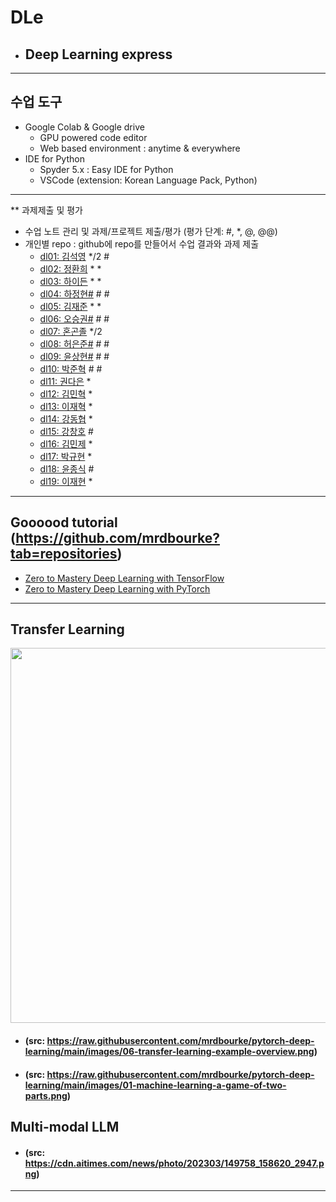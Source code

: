 # DLe
- ## Deep Learning express
---
## 수업 도구
* Google Colab & Google drive
  - GPU powered code editor
  - Web based environment : anytime & everywhere
* IDE for Python
  - Spyder 5.x : Easy IDE for Python
  - VSCode (extension: Korean Language Pack, Python)
---  

** 과제제출 및 평가
- 수업 노트 관리 및 과제/프로젝트 제출/평가 (평가 단계: #, *, @, @@)
- 개인별 repo : github에 repo를 만들어서 수업 결과와 과제 제출                
  * [dl01: 김석영](https://github.com/cheesedog-paradise/dl01) */2 #
  * [dl02: 정환희](https://github.com/alemskdlt/dl02) * *
  * [dl03: 하이든](https://github.com/HayDen-Gonne/dl03) * *
  * [dl04: 하정현#]() # #
  * [dl05: 김재준](https://github.com/jaejun22/dl05) * *
  * [dl06: 오승권#]() # #
  * [dl07: 혼곤졸](https://github.com/20211527/dl07) */2 
  * [dl08: 허은준#]() # #
  * [dl09: 윤상현#]() # #
  * [dl10: 박준혁](https://github.com/20212609/dl10) # #
  * [dl11: 권다은](https://github.com/daeunkk/dl11) *
  * [dl12: 김민혁](https://github.com/JerryK97/dl12) *
  * [dl13: 이재혁](https://github.com/jae-hyuck/dl13) *
  * [dl14: 강동협](https://github.com/Hyup98/DL14) *
  * [dl15: 강창호](https://github.com/Kangchangho1234/dl15) #
  * [dl16: 김민제](https://github.com/mixhub10/dl16) *
  * [dl17: 박규현](https://github.com/Park20182618/dl17) *
  * [dl18: 윤종식](https://github.com/jongsik22/dl18) #
  * [dl19: 이재현](https://github.com/iamgus123/dl19) *
  
---
## Goooood tutorial (https://github.com/mrdbourke?tab=repositories)  
- [Zero to Mastery Deep Learning with TensorFlow](https://github.com/mrdbourke/tensorflow-deep-learning)
- [Zero to Mastery Deep Learning with PyTorch](https://github.com/mrdbourke/pytorch-deep-learning)
---
## Transfer Learning 
<img src="https://github.com/mrdbourke/pytorch-deep-learning/raw/main/images/06-transfer-learning-example-overview.png" width=900 height=600>  

- #### (src: https://raw.githubusercontent.com/mrdbourke/pytorch-deep-learning/main/images/06-transfer-learning-example-overview.png)  
- #### (src: https://raw.githubusercontent.com/mrdbourke/pytorch-deep-learning/main/images/01-machine-learning-a-game-of-two-parts.png)

## Multi-modal LLM  
- #### (src: https://cdn.aitimes.com/news/photo/202303/149758_158620_2947.png)  

---
